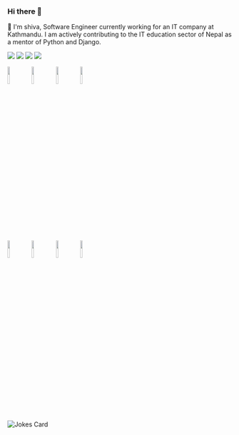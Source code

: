 ### Hi there 👋
🔭 I'm shiva, Software Engineer currently working for an IT company at Kathmandu. I am actively contributing to the IT education sector of Nepal as a mentor of Python and Django.

<img src="https://github-readme-stats.vercel.app/api?username=ShivaBsnt&show_icons=true"/>
<img src="https://github-readme-stats.vercel.app/api/top-langs?username=ShivaBsnt"/>
<img src="https://github-readme-stats.vercel.app/api/top-langs?username=ShivaBsnt&layout=compact"/>
<img src="https://github-readme-streak-stats.herokuapp.com/?user=ShivaBSnt"/>

<code><img width="10%" src="https://www.vectorlogo.zone/logos/python/python-ar21.svg"></code>
<code><img width="10%" src="https://www.vectorlogo.zone/logos/java/java-ar21.svg"></code>
<code><img width="10%" src="https://www.vectorlogo.zone/logos/w3_html5/w3_html5-ar21.svg"></code>
<code><img width="10%" src="https://www.vectorlogo.zone/logos/w3_css/w3_css-ar21.svg"></code>
<br />
<code><img width="10%" src="https://www.vectorlogo.zone/logos/reactjs/reactjs-ar21.svg"></code>
<code><img width="10%" src="https://www.vectorlogo.zone/logos/git-scm/git-scm-ar21.svg"></code>
<code><img width="10%" src="https://www.vectorlogo.zone/logos/github/github-ar21.svg"></code>
<code><img width="10%" src="https://www.vectorlogo.zone/logos/canva/canva-ar21.svg"></code>


![Jokes Card](https://readme-jokes.vercel.app/api)
<!--
**ShivaBsnt/ShivaBsnt** is a ✨ _special_ ✨ repository because its `README.md` (this file) appears on your GitHub profile.

Here are some ideas to get you started:


- 🌱 I’m currently learning ...
- 👯 I’m looking to collaborate on ...
- 🤔 I’m looking for help with ...
- 💬 Ask me about ...
- 📫 How to reach me: ...
- 😄 Pronouns: ...
- ⚡ Fun fact: ...
-->
